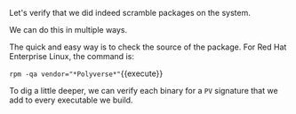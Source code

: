 Let's verify that we did indeed scramble packages on the system.

We can do this in multiple ways.

The quick and easy way is to check the source of the package. For Red Hat Enterprise Linux, the command is:

`rpm -qa vendor="*Polyverse*"`{{execute}}

To dig a little deeper, we can verify each binary for a `PV` signature that we add to every executable
we build.


